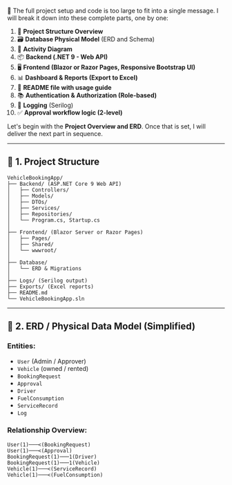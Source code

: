 🚧 The full project setup and code is too large to fit into a single message. I will break it down into these complete parts, one by one:

1. 🔧 **Project Structure Overview**
2. 🗃️ **Database Physical Model** (ERD and Schema)
3. 🔄 **Activity Diagram**
4. 📦 **Backend (.NET 9 - Web API)**
5. 🖥️ **Frontend (Blazor or Razor Pages, Responsive Bootstrap UI)**
6. 📊 **Dashboard & Reports (Export to Excel)**
7. 📝 **README file with usage guide**
8. 📚 **Authentication & Authorization (Role-based)**
9. 🧾 **Logging** (Serilog)
10. ✅ **Approval workflow logic (2-level)**

Let's begin with the **Project Overview and ERD**. Once that is set, I will deliver the next part in sequence.

---

## 📁 1. Project Structure

```
VehicleBookingApp/
├── Backend/ (ASP.NET Core 9 Web API)
│   ├── Controllers/
│   ├── Models/
│   ├── DTOs/
│   ├── Services/
│   ├── Repositories/
│   └── Program.cs, Startup.cs
│
├── Frontend/ (Blazor Server or Razor Pages)
│   ├── Pages/
│   ├── Shared/
│   └── wwwroot/
│
├── Database/
│   └── ERD & Migrations
│
├── Logs/ (Serilog output)
├── Exports/ (Excel reports)
├── README.md
└── VehicleBookingApp.sln
```

---

## 🧩 2. ERD / Physical Data Model (Simplified)

### Entities:

- `User` (Admin / Approver)
- `Vehicle` (owned / rented)
- `BookingRequest`
- `Approval`
- `Driver`
- `FuelConsumption`
- `ServiceRecord`
- `Log`

### Relationship Overview:

```plaintext
User(1)───<(BookingRequest)
User(1)───<(Approval)
BookingRequest(1)───1(Driver)
BookingRequest(1)───1(Vehicle)
Vehicle(1)───<(ServiceRecord)
Vehicle(1)───<(FuelConsumption)
